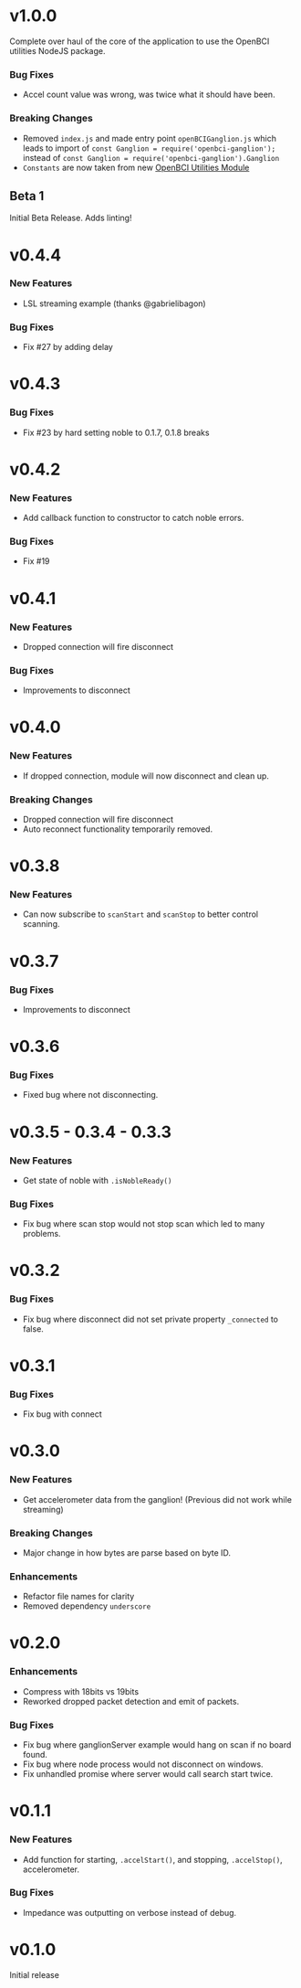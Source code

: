 # v1.0.0

Complete over haul of the core of the application to use the OpenBCI utilities NodeJS package.

### Bug Fixes

* Accel count value was wrong, was twice what it should have been.

### Breaking Changes

* Removed `index.js` and made entry point `openBCIGanglion.js` which leads to import of `const Ganglion = require('openbci-ganglion');` instead of `const Ganglion = require('openbci-ganglion').Ganglion`
* `Constants` are now taken from new [OpenBCI Utilities Module](https://github.com/OpenBCI/OpenBCI_NodeJS_Utilities)

## Beta 1

Initial Beta Release. Adds linting!

# v0.4.4

### New Features
* LSL streaming example (thanks @gabrielibagon)

### Bug Fixes
* Fix #27 by adding delay

# v0.4.3

### Bug Fixes
* Fix #23 by hard setting noble to 0.1.7, 0.1.8 breaks

# v0.4.2

### New Features
* Add callback function to constructor to catch noble errors.

### Bug Fixes
* Fix #19

# v0.4.1

### New Features
* Dropped connection will fire disconnect

### Bug Fixes
* Improvements to disconnect

# v0.4.0

### New Features
* If dropped connection, module will now disconnect and clean up.

### Breaking Changes
* Dropped connection will fire disconnect
* Auto reconnect functionality temporarily removed.

# v0.3.8

### New Features
* Can now subscribe to `scanStart` and `scanStop` to better control scanning.

# v0.3.7

### Bug Fixes
* Improvements to disconnect

# v0.3.6

### Bug Fixes
* Fixed bug where not disconnecting.

# v0.3.5 - 0.3.4 - 0.3.3

### New Features
* Get state of noble with `.isNobleReady()`

### Bug Fixes
* Fix bug where scan stop would not stop scan which led to many problems.

# v0.3.2

### Bug Fixes
* Fix bug where disconnect did not set private property `_connected` to false.

# v0.3.1

### Bug Fixes
* Fix bug with connect

# v0.3.0

### New Features
* Get accelerometer data from the ganglion! (Previous did not work while streaming)

### Breaking Changes
* Major change in how bytes are parse based on byte ID.

### Enhancements
* Refactor file names for clarity
* Removed dependency `underscore`

# v0.2.0

### Enhancements
* Compress with 18bits vs 19bits
* Reworked dropped packet detection and emit of packets.

### Bug Fixes
* Fix bug where ganglionServer example would hang on scan if no board found.
* Fix bug where node process would not disconnect on windows.
* Fix unhandled promise where server would call search start twice.

# v0.1.1

### New Features
* Add function for starting, `.accelStart()`, and stopping, `.accelStop()`, accelerometer.

### Bug Fixes
* Impedance was outputting on verbose instead of debug.

# v0.1.0

Initial release
